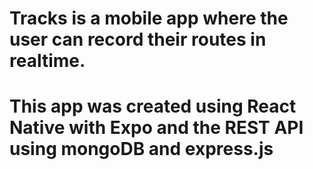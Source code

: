 # Tracks is a mobile app where the user can record their routes in realtime.
# This app was created using React Native with Expo and the REST API using mongoDB and express.js
